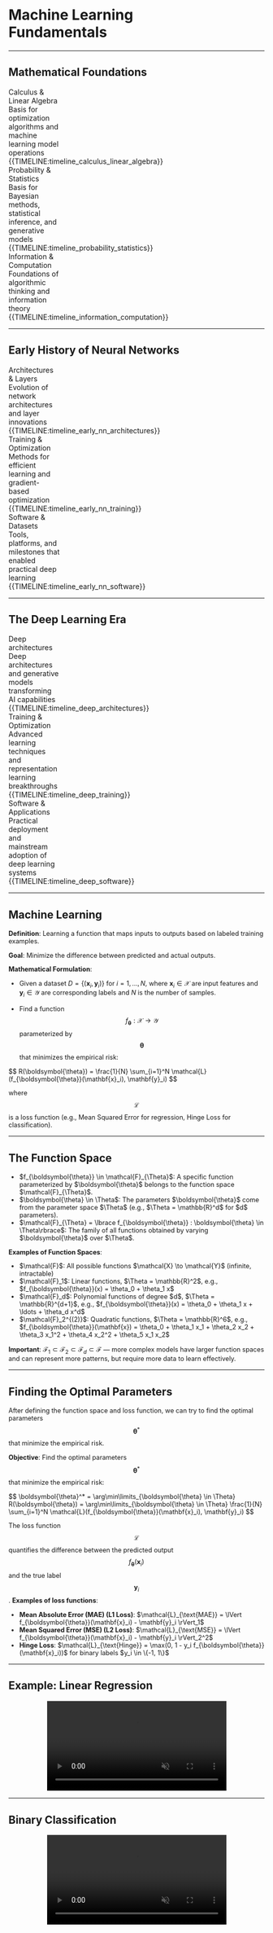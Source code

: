 # Machine Learning<br>Fundamentals

---

## Mathematical Foundations

<div class="timeline-container" style="flex-direction: row;">
    <div style="width: 20%;">
        <div class="timeline-title">Calculus & Linear Algebra</div>
        <div class="timeline-text">Basis for optimization algorithms and machine learning model operations</div>
    </div>
    <div class="timeline" style="width: 80%; --start-year: 1676; --end-year: 1951;" data-timeline-fragments-select="1676:0,1805:0,1847:0,1951:0">
        {{TIMELINE:timeline_calculus_linear_algebra}}
    </div>
</div>

<div class="timeline-container" style="flex-direction: row;">
    <div style="width: 20%;">
        <div class="timeline-title">Probability & Statistics</div>
        <div class="timeline-text">Basis for Bayesian methods, statistical inference, and generative models</div>
    </div>
    <div class="timeline" style="width: 80%; --start-year: 1676; --end-year: 1951;" data-timeline-fragments-select="1815:0">
        {{TIMELINE:timeline_probability_statistics}}
    </div>
</div>

<div class="timeline-container" style="flex-direction: row;">
    <div style="width: 20%;">
        <div class="timeline-title">Information & Computation</div>
        <div class="timeline-text">Foundations of algorithmic thinking and information theory</div>
    </div>
    <div class="timeline" style="width: 80%; --start-year: 1676; --end-year: 1951;" data-timeline-fragments-select="1843:0,1936:0,1947:0,1948:0">
        {{TIMELINE:timeline_information_computation}}
    </div>
</div>

<div class="fragment" data-fragment-index="1"></div>

---

## Early History of Neural Networks

<div class="timeline-container" style="flex-direction: row;">
    <div style="width: 20%;">
        <div class="timeline-title">Architectures & Layers</div>
        <div class="timeline-text">Evolution of network architectures and layer innovations</div>
    </div>
    <div class="timeline" style="width: 80%; --start-year: 1943; --end-year: 2012;">
        {{TIMELINE:timeline_early_nn_architectures}}
    </div>
</div>

<div class="timeline-container" style="flex-direction: row;">
    <div style="width: 20%;">
        <div class="timeline-title">Training & Optimization</div>
        <div class="timeline-text">Methods for efficient learning and gradient-based optimization</div>
    </div>
    <div class="timeline" style="width: 80%; --start-year: 1943; --end-year: 2012;" data-timeline-fragments-select="1967:0,1970:0,1986:0">
        {{TIMELINE:timeline_early_nn_training}}
    </div>
</div>

<div class="timeline-container" style="flex-direction: row;">
    <div style="width: 20%;">
        <div class="timeline-title">Software & Datasets</div>
        <div class="timeline-text">Tools, platforms, and milestones that enabled practical deep learning</div>
    </div>
    <div class="timeline" style="width: 80%; --start-year: 1943; --end-year: 2012;">
        {{TIMELINE:timeline_early_nn_software}}
    </div>
</div>

<div class="fragment" data-fragment-index="1"></div>

---

## The Deep Learning Era

<!-- Layers & Architectures Timeline -->
<div class="timeline-container" style="flex-direction: row;">
    <div style="width: 20%;">
        <div class="timeline-title">Deep architectures</div>
        <div class="timeline-text">Deep architectures and generative models transforming AI capabilities</div>
    </div>
    <div class="timeline" style="width: 80%; --start-year: 2013; --end-year: 2023;">
        {{TIMELINE:timeline_deep_architectures}}
    </div>
</div>

<div class="timeline-container" style="flex-direction: row;">
    <div style="width: 20%;">
        <div class="timeline-title">Training & Optimization</div>
        <div class="timeline-text">Advanced learning techniques and representation learning breakthroughs</div>
    </div>
    <div class="timeline" style="width: 80%; --start-year: 2013; --end-year: 2023;">
        {{TIMELINE:timeline_deep_training}}
    </div>
</div>

<div class="timeline-container" style="flex-direction: row;">
    <div style="width: 20%;">
        <div class="timeline-title">Software & Applications</div>
        <div class="timeline-text">Practical deployment and mainstream adoption of deep learning systems</div>
    </div>
    <div class="timeline" style="width: 80%; --start-year: 2013; --end-year: 2023;">
        {{TIMELINE:timeline_deep_software}}
    </div>
</div>

<div class="fragment" data-fragment-index="1"></div>

---

## Machine Learning

<div style="font-size: 0.9em;">

**Definition**: Learning a function that maps inputs to outputs based on labeled training examples.

**Goal**: Minimize the difference between predicted and actual outputs.

**Mathematical Formulation**:

- Given a dataset $D = \lbrace(\mathbf{x}_i, \mathbf{y}_i)\rbrace$ for $i = 1, \ldots, N$, where $\mathbf{x}_i \in \mathcal{X}$ are input features and $\mathbf{y}_i \in \mathcal{Y}$ are corresponding labels and $N$ is the number of samples.

- Find a function $$f_{\boldsymbol{\theta}}: \mathcal{X} \to \mathcal{Y}$$ parameterized by $$\boldsymbol{\theta}$$ that minimizes the empirical risk:

<div class="formula">
$$
R(\boldsymbol{\theta}) = \frac{1}{N} \sum_{i=1}^N \mathcal{L}(f_{\boldsymbol{\theta}}(\mathbf{x}_i), \mathbf{y}_i)
$$
</div>

where $$\mathcal{L}$$ is a loss function (e.g., Mean Squared Error for regression, Hinge Loss for classification).

</div>

---

## The Function Space

<div style="font-size: 0.9em;">

<ul>
    <li>$f_{\boldsymbol{\theta}} \in \mathcal{F}_{\Theta}$: A specific function parameterized by $\boldsymbol{\theta}$ belongs to the function space $\mathcal{F}_{\Theta}$.</li>
    <li>$\boldsymbol{\theta} \in \Theta$: The parameters $\boldsymbol{\theta}$ come from the parameter space $\Theta$ (e.g., $\Theta = \mathbb{R}^d$ for $d$ parameters).</li>
    <li>$\mathcal{F}_{\Theta} = \lbrace f_{\boldsymbol{\theta}} : \boldsymbol{\theta} \in \Theta\rbrace$: The family of all functions obtained by varying $\boldsymbol{\theta}$ over $\Theta$.</li>
</ul>

**Examples of Function Spaces**:

<ul>
    <li>$\mathcal{F}$: All possible functions $\mathcal{X} \to \mathcal{Y}$ (infinite, intractable)</li>
    <li>$\mathcal{F}_1$: Linear functions, $\Theta = \mathbb{R}^2$, e.g., $f_{\boldsymbol{\theta}}(x) = \theta_0 + \theta_1 x$</li>
    <li>$\mathcal{F}_d$: Polynomial functions of degree $d$, $\Theta = \mathbb{R}^{d+1}$, e.g., $f_{\boldsymbol{\theta}}(x) = \theta_0 + \theta_1 x + \ldots + \theta_d x^d$</li>
    <li>$\mathcal{F}_2^{(2)}$: Quadratic functions, $\Theta = \mathbb{R}^6$, e.g., $f_{\boldsymbol{\theta}}(\mathbf{x}) = \theta_0 + \theta_1 x_1 + \theta_2 x_2 + \theta_3 x_1^2 + \theta_4 x_2^2 + \theta_5 x_1 x_2$</li>
</ul>

**Important**: $\mathcal{F}_1 \subset \mathcal{F}_2 \subset \mathcal{F}_d \subset \mathcal{F}$ — more complex models have larger function spaces and can represent more patterns, but require more data to learn effectively.

</div>

---

## Finding the Optimal Parameters

<div style="font-size: 0.9em;">

After defining the function space and loss function, we can try to find the optimal parameters $$\boldsymbol{\theta}^*$$ that minimize the empirical risk.

**Objective**: Find the optimal parameters $$\boldsymbol{\theta}^*$$ that minimize the empirical risk:

<div class="formula">
$$
\boldsymbol{\theta}^* = \arg\min\limits_{\boldsymbol{\theta} \in \Theta} R(\boldsymbol{\theta}) = \arg\min\limits_{\boldsymbol{\theta} \in \Theta} \frac{1}{N} \sum_{i=1}^N \mathcal{L}(f_{\boldsymbol{\theta}}(\mathbf{x}_i), \mathbf{y}_i)
$$
</div>

The loss function $$\mathcal{L}$$ quantifies the difference between the predicted output $$f_{\boldsymbol{\theta}}(\mathbf{x}_i)$$ and the true label $$\mathbf{y}_i$$. **Examples of loss functions**:

<ul>
    <li><strong>Mean Absolute Error (MAE) (L1 Loss)</strong>: $\mathcal{L}_{\text{MAE}} = \lVert f_{\boldsymbol{\theta}}(\mathbf{x}_i) - \mathbf{y}_i \rVert_1$</li>
    <li><strong>Mean Squared Error (MSE) (L2 Loss)</strong>: $\mathcal{L}_{\text{MSE}} = \lVert f_{\boldsymbol{\theta}}(\mathbf{x}_i) - \mathbf{y}_i \rVert_2^2$</li>
    <li><strong>Hinge Loss</strong>: $\mathcal{L}_{\text{Hinge}} = \max(0, 1 - y_i f_{\boldsymbol{\theta}}(\mathbf{x}_i))$ for binary labels $y_i \in \{-1, 1\}$</li>
</ul>

</div>

---

## Example: Linear Regression

<div style="text-align: center;">
    <video width="70%" data-autoplay loop muted controls>
        <source src="assets/videos/02-machine_learning_fundamentals/1080p60/LinearRegressionSimple.mp4" type="video/mp4">
        Your browser does not support the video tag.
    </video>
</div>

---

## Binary Classification

<div style="text-align: center;">
    <video width="70%" data-autoplay loop muted controls>
        <source src="assets/videos/02-machine_learning_fundamentals/1080p60/BinaryClassificationSimple.mp4" type="video/mp4">
        Your browser does not support the video tag.
    </video>
</div>
